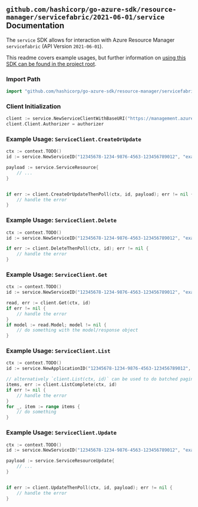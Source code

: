 
## `github.com/hashicorp/go-azure-sdk/resource-manager/servicefabric/2021-06-01/service` Documentation

The `service` SDK allows for interaction with Azure Resource Manager `servicefabric` (API Version `2021-06-01`).

This readme covers example usages, but further information on [using this SDK can be found in the project root](https://github.com/hashicorp/go-azure-sdk/tree/main/docs).

### Import Path

```go
import "github.com/hashicorp/go-azure-sdk/resource-manager/servicefabric/2021-06-01/service"
```


### Client Initialization

```go
client := service.NewServiceClientWithBaseURI("https://management.azure.com")
client.Client.Authorizer = authorizer
```


### Example Usage: `ServiceClient.CreateOrUpdate`

```go
ctx := context.TODO()
id := service.NewServiceID("12345678-1234-9876-4563-123456789012", "example-resource-group", "clusterName", "applicationName", "serviceName")

payload := service.ServiceResource{
	// ...
}


if err := client.CreateOrUpdateThenPoll(ctx, id, payload); err != nil {
	// handle the error
}
```


### Example Usage: `ServiceClient.Delete`

```go
ctx := context.TODO()
id := service.NewServiceID("12345678-1234-9876-4563-123456789012", "example-resource-group", "clusterName", "applicationName", "serviceName")

if err := client.DeleteThenPoll(ctx, id); err != nil {
	// handle the error
}
```


### Example Usage: `ServiceClient.Get`

```go
ctx := context.TODO()
id := service.NewServiceID("12345678-1234-9876-4563-123456789012", "example-resource-group", "clusterName", "applicationName", "serviceName")

read, err := client.Get(ctx, id)
if err != nil {
	// handle the error
}
if model := read.Model; model != nil {
	// do something with the model/response object
}
```


### Example Usage: `ServiceClient.List`

```go
ctx := context.TODO()
id := service.NewApplicationID("12345678-1234-9876-4563-123456789012", "example-resource-group", "clusterName", "applicationName")

// alternatively `client.List(ctx, id)` can be used to do batched pagination
items, err := client.ListComplete(ctx, id)
if err != nil {
	// handle the error
}
for _, item := range items {
	// do something
}
```


### Example Usage: `ServiceClient.Update`

```go
ctx := context.TODO()
id := service.NewServiceID("12345678-1234-9876-4563-123456789012", "example-resource-group", "clusterName", "applicationName", "serviceName")

payload := service.ServiceResourceUpdate{
	// ...
}


if err := client.UpdateThenPoll(ctx, id, payload); err != nil {
	// handle the error
}
```
